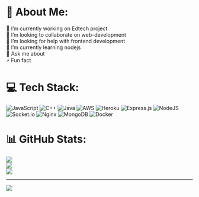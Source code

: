 # 💫 About Me:
🔭 I’m currently working on Edtech project<br>👯 I’m looking to collaborate on web-development<br>🤝 I’m looking for help with frontend development<br>🌱 I’m currently learning nodejs<br>💬 Ask me about <br>⚡ Fun fact


# 💻 Tech Stack:
![JavaScript](https://img.shields.io/badge/javascript-%23323330.svg?style=plastic&logo=javascript&logoColor=%23F7DF1E) ![C++](https://img.shields.io/badge/c++-%2300599C.svg?style=plastic&logo=c%2B%2B&logoColor=white) ![Java](https://img.shields.io/badge/java-%23ED8B00.svg?style=plastic&logo=java&logoColor=white) ![AWS](https://img.shields.io/badge/AWS-%23FF9900.svg?style=plastic&logo=amazon-aws&logoColor=white) ![Heroku](https://img.shields.io/badge/heroku-%23430098.svg?style=plastic&logo=heroku&logoColor=white) ![Express.js](https://img.shields.io/badge/express.js-%23404d59.svg?style=plastic&logo=express&logoColor=%2361DAFB) ![NodeJS](https://img.shields.io/badge/node.js-6DA55F?style=plastic&logo=node.js&logoColor=white) ![Socket.io](https://img.shields.io/badge/Socket.io-black?style=plastic&logo=socket.io&badgeColor=010101) ![Nginx](https://img.shields.io/badge/nginx-%23009639.svg?style=plastic&logo=nginx&logoColor=white) ![MongoDB](https://img.shields.io/badge/MongoDB-%234ea94b.svg?style=plastic&logo=mongodb&logoColor=white) ![Docker](https://img.shields.io/badge/docker-%230db7ed.svg?style=plastic&logo=docker&logoColor=white)
# 📊 GitHub Stats:
![](https://github-readme-stats.vercel.app/api?username=prnv404&theme=dark&hide_border=true&include_all_commits=true&count_private=true)<br/>
![](https://github-readme-streak-stats.herokuapp.com/?user=prnv404&theme=dark&hide_border=true)<br/>
![](https://github-readme-stats.vercel.app/api/top-langs/?username=prnv404&theme=dark&hide_border=true&include_all_commits=true&count_private=true&layout=compact)

---
[![](https://visitcount.itsvg.in/api?id=prnv404&icon=0&color=0)](https://visitcount.itsvg.in)
